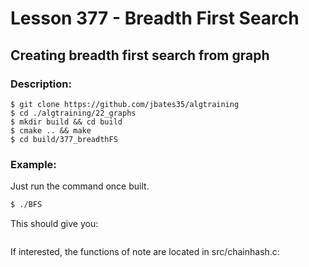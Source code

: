 # Lesson 377 - Breadth First Search
## Creating breadth first search from graph
### Description:

```shell
$ git clone https://github.com/jbates35/algtraining
$ cd ./algtraining/22_graphs
$ mkdir build && cd build
$ cmake .. && make
$ cd build/377_breadthFS
```
### Example:
Just run the command once built.
```bash
$ ./BFS
```
This should give you:
```
```
If interested, the functions of note are located in src/chainhash.c:
```c
```
